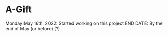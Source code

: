 # A-Gift

Monday May 16th, 2022: Started working on this project
END DATE: By the end of May (or before) (?)
